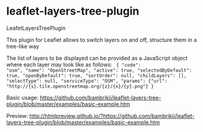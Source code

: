# leaflet-layers-tree-plugin

LeafetLayersTreePlugin

This plugin for Leaflet allows to switch layers on and off, structure them in a tree-like way

The list of layers to be displayed can be provided as a JavaScript object where each layer may look like as follows:
<code>
			{
			    "code": "osm",
			    "name": "OpenStreetMap",
			    "active": true,
			    "selectedByDefault": true,
			    "openByDefault": true,
			    "sortOrder": null,
			    "childLayers": [],
			    "selectType": null,
			    "serviceType": "OSM",
			    "params": {"url": "http://{s}.tile.openstreetmap.org/{z}/{x}/{y}.png"}
			}
</code>

Basic usage: https://github.com/bambrikii/leaflet-layers-tree-plugin/blob/master/examples/basic-example.htm

Preview: http://htmlpreview.github.io/?https://github.com/bambrikii/leaflet-layers-tree-plugin/blob/master/examples/basic-example.htm
